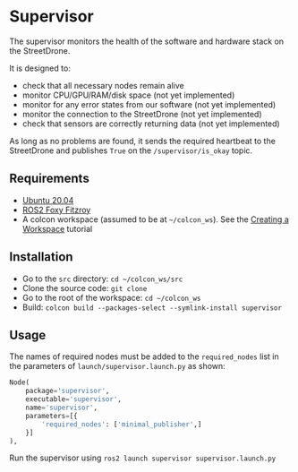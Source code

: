 # Supervisor

The supervisor monitors the health of the software and hardware stack on the StreetDrone.

It is designed to:

- check that all necessary nodes remain alive
- monitor CPU/GPU/RAM/disk space (not yet implemented)
- monitor for any error states from our software (not yet implemented)
- monitor the connection to the StreetDrone (not yet implemented)
- check that sensors are correctly returning data (not yet implemented)

As long as no problems are found, it sends the required heartbeat to the StreetDrone and publishes `True` on the `/supervisor/is_okay` topic.

## Requirements

- [Ubuntu 20.04](https://ubuntu.com/download/desktop)
- [ROS2 Foxy Fitzroy](https://docs.ros.org/en/foxy/Installation.html)
- A colcon workspace (assumed to be at `~/colcon_ws`). See the [Creating a Workspace](https://docs.ros.org/en/foxy/Tutorials/Workspace/Creating-A-Workspace.html) tutorial

## Installation

- Go to the `src` directory: `cd ~/colcon_ws/src`
- Clone the source code: `git clone `
- Go to the root of the workspace: `cd ~/colcon_ws`
- Build: `colcon build --packages-select --symlink-install supervisor`

## Usage

The names of required nodes must be added to the `required_nodes` list in the parameters of `launch/supervisor.launch.py` as shown:

```python
Node(
	package='supervisor',
	executable='supervisor',
	name='supervisor',
	parameters=[{
		'required_nodes': ['minimal_publisher',]
	}]
),
```

Run the supervisor using `ros2 launch supervisor supervisor.launch.py`